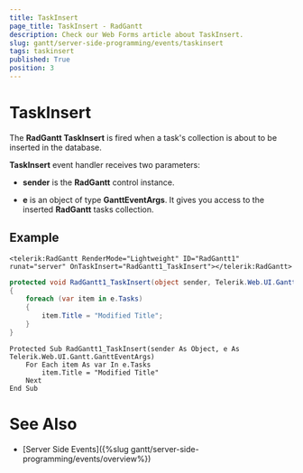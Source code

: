 ```yaml
---
title: TaskInsert
page_title: TaskInsert - RadGantt
description: Check our Web Forms article about TaskInsert.
slug: gantt/server-side-programming/events/taskinsert
tags: taskinsert
published: True
position: 3
---
```


# TaskInsert


The **RadGantt TaskInsert** is fired when a task's collection is about to be inserted in the database.

**TaskInsert** event handler receives two parameters:

* **sender** is the **RadGantt** control instance.

* **e** is an object of type **GanttEventArgs**. It gives you access to the inserted **RadGantt** tasks collection.

## Example

````ASP.NET
<telerik:RadGantt RenderMode="Lightweight" ID="RadGantt1" runat="server" OnTaskInsert="RadGantt1_TaskInsert"></telerik:RadGantt>
````

````C#
protected void RadGantt1_TaskInsert(object sender, Telerik.Web.UI.Gantt.GanttEventArgs e)
{
    foreach (var item in e.Tasks)
    {
        item.Title = "Modified Title";
    }
}
````
````VB.NET
Protected Sub RadGantt1_TaskInsert(sender As Object, e As Telerik.Web.UI.Gantt.GanttEventArgs)
    For Each item As var In e.Tasks
        item.Title = "Modified Title"
    Next
End Sub
````


# See Also

 * [Server Side Events]({%slug gantt/server-side-programming/events/overview%})
